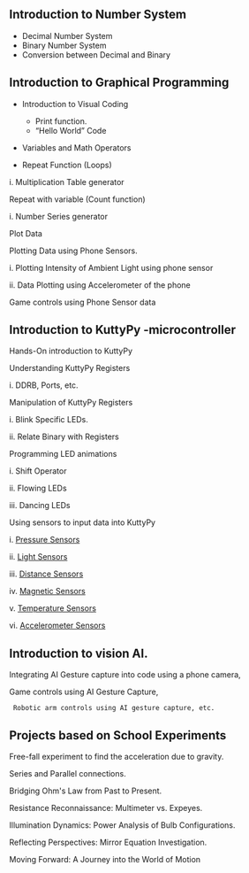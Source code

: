## Introduction to Number System

+ Decimal Number System
+ Binary Number System
+ Conversion between Decimal and Binary

 
## Introduction to Graphical Programming

+ Introduction to Visual Coding
	+ Print function. 
	+ “Hello World” Code

+ Variables and Math Operators

+ Repeat Function (Loops)

i. Multiplication Table generator

Repeat with variable (Count function)

i. Number Series generator

Plot Data

Plotting Data using Phone Sensors. 

i. Plotting Intensity of Ambient Light using phone sensor 

ii. Data Plotting using Accelerometer of the phone 

Game controls using Phone Sensor data

 

## Introduction to KuttyPy -microcontroller

Hands-On introduction to KuttyPy

Understanding KuttyPy Registers 

i. DDRB, Ports, etc.

Manipulation of KuttyPy Registers 

i. Blink Specific LEDs.

ii. Relate Binary with Registers

Programming LED animations 

i. Shift Operator 

ii. Flowing LEDs 

iii. Dancing LEDs 

Using sensors to input data into KuttyPy

i. [Pressure Sensors](https://sites.google.com/uoc.ac.in/from-blocks-to-bots/syllabus/sensors/pressure?authuser=0) 

ii. [Light Sensors](https://sites.google.com/uoc.ac.in/from-blocks-to-bots/syllabus/sensors/light?authuser=0)

iii. [Distance Sensors](https://sites.google.com/uoc.ac.in/from-blocks-to-bots/syllabus/sensors/distance-sensor?authuser=0) 

iv. [Magnetic Sensors](https://sites.google.com/uoc.ac.in/from-blocks-to-bots/syllabus/sensors/magnetic-sensor?authuser=0)

v. [Temperature Sensors](https://sites.google.com/uoc.ac.in/from-blocks-to-bots/syllabus/sensors/temperature?authuser=0) 

vi. [Accelerometer Sensors](https://sites.google.com/uoc.ac.in/from-blocks-to-bots/syllabus/sensors/accelerometer?authuser=0)


## Introduction to vision AI.

Integrating AI Gesture capture into code using a phone camera, 

Game controls using AI Gesture Capture,

     Robotic arm controls using AI gesture capture, etc.

## Projects based on School Experiments

Free-fall experiment to find the acceleration due to gravity.

 Series and Parallel connections.

Bridging Ohm's Law from Past to Present. 

Resistance Reconnaissance: Multimeter vs. Expeyes. 

Illumination Dynamics: Power Analysis of Bulb Configurations. 

Reflecting Perspectives: Mirror Equation Investigation. 

Moving Forward: A Journey into the World of Motion
